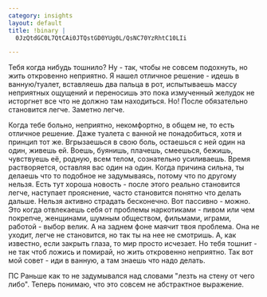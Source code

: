 ```yaml
--- 
category: insights
layout: default
title: !binary |
  0JzQtdGC0L7QtCAi0JTQstGD0YUg0L/QsNC70YzRhtC10LIi

---
```

Тебя когда нибудь тошнило? Ну - так, чтобы не совсем подохнуть, но жить откровенно неприятно.
Я нашел отличное решение - идешь в ванную/туалет, вставляешь два пальца в рот, испытываешь массу неприятных ощущений и переносишь это пока измученный желудок не исторгнет все что не должно там находиться. Но!
После обязательно становится легче. Заметно легче.

Когда тебе больно, неприятно, некомфортно, в общем не, то есть отличное решение. Даже туалета с ванной не понадобиться, хотя и принцип тот же. Вгрызаешься в свою боль, остаешься с ней один на один, живешь ей. Воешь, буянишь, плачешь, смеешься, бежишь, чувствуешь её, родную, всем телом, сознательно усиливаешь. Время растворяется, оставляя вас один на один. Когда причина сильна, ты делаешь что то подобное не задумываясь, потому что по другому нельзя. Есть тут хороша новость - после этого реально становится легче, наступает прояснение, часто становится понятно что делать дальше. Нельзя активно страдать бесконечно. Вот пассивно - можно. Это когда отвлекаешь себя от проблемы наркотиками - пивом или чем покрепче, женщинами, шумным обществом, фильмами, играми, работой - выбор велик. А на заднем фоне маячит твоя проблема. Она не уходит, легче не становится, но так ты на нее не смотришь. А, как известно, если закрыть глаза, то мир просто исчезает. Но тебя тошнит - не так чтоб ложись и помирай, но жить откровенно неприятно. Так вот мой совет - иди в ванную, а там знаешь что надо делать.

ПС
Раньше как то не задумывался над словами "лезть на стену от чего либо". Теперь понимаю, что это совсем не абстрактное выражение.
